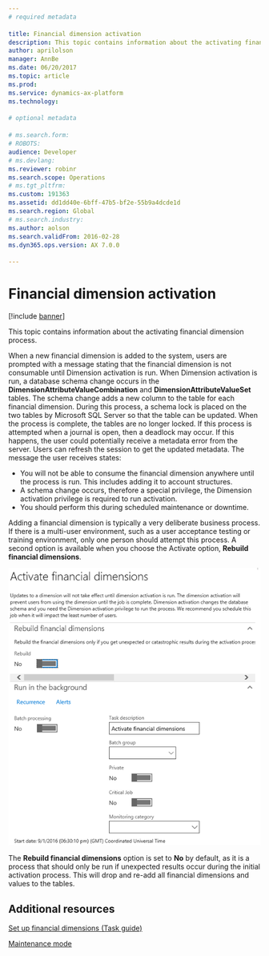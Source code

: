 ```yaml
---
# required metadata

title: Financial dimension activation
description: This topic contains information about the activating financial dimension process.
author: aprilolson
manager: AnnBe
ms.date: 06/20/2017
ms.topic: article
ms.prod: 
ms.service: dynamics-ax-platform
ms.technology: 

# optional metadata

# ms.search.form: 
# ROBOTS: 
audience: Developer
# ms.devlang: 
ms.reviewer: robinr
ms.search.scope: Operations
# ms.tgt_pltfrm: 
ms.custom: 191363
ms.assetid: dd1dd40e-6bff-47b5-bf2e-55b9a4dcde1d
ms.search.region: Global
# ms.search.industry: 
ms.author: aolson
ms.search.validFrom: 2016-02-28
ms.dyn365.ops.version: AX 7.0.0

---
```


# Financial dimension activation

[!include [banner](../includes/banner.md)]

This topic contains information about the activating financial dimension process.

When a new financial dimension is added to the system, users are prompted with a message stating that the financial dimension is not consumable until Dimension activation is run. When Dimension activation is run, a database schema change occurs in the **DimensionAttributeValueCombination** and **DimensionAttributeValueSet** tables. The schema change adds a new column to the table for each financial dimension. During this process, a schema lock is placed on the two tables by Microsoft SQL Server so that the table can be updated. When the process is complete, the tables are no longer locked. If this process is attempted when a journal is open, then a deadlock may occur. If this happens, the user could potentially receive a metadata error from the server. Users can refresh the session to get the updated metadata. The message the user receives states:

-   You will not be able to consume the financial dimension anywhere until the process is run. This includes adding it to account structures.
-   A schema change occurs, therefore a special privilege, the Dimension activation privilege is required to run activation.
-   You should perform this during scheduled maintenance or downtime.

Adding a financial dimension is typically a very deliberate business process. If there is a multi-user environment, such as a user acceptance testing or training environment, only one person should attempt this process. A second option is available when you choose the Activate option, **Rebuild financial dimensions**. 

[![ActWiki2](./media/actwiki2.png)](./media/actwiki2.png) 

The **Rebuild financial dimensions** option is set to **No** by default, as it is a process that should only be run if unexpected results occur during the initial activation process. This will drop and re-add all financial dimensions and values to the tables.

## Additional resources

[Set up financial dimensions (Task guide)](../../financials/general-ledger/tasks/define-financial-dimensions.md)

[Maintenance mode](../sysadmin/maintenance-mode.md)



